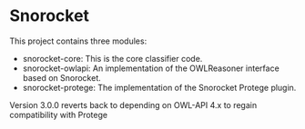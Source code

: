 
Snorocket
=========

This project contains three modules:

* snorocket-core: This is the core classifier code.
* snorocket-owlapi: An implementation of the OWLReasoner interface based on Snorocket.
* snorocket-protege: The implementation of the Snorocket Protege plugin.

Version 3.0.0 reverts back to depending on OWL-API 4.x to regain compatibility with Protege

